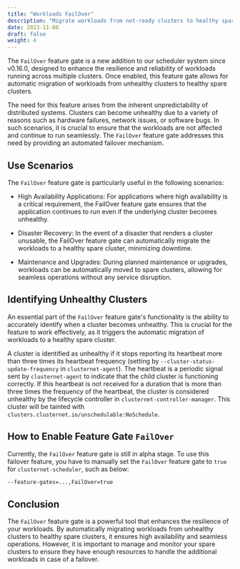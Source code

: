 ```yaml
---
title: "Workloads FailOver"
description: "Migrate workloads from not-ready clusters to healthy spare clusters"
date: 2023-11-08
draft: false
weight: 4
---
```


The `FailOver` feature gate is a new addition to our scheduler system
since v0.16.0, designed to enhance the resilience and reliability of
workloads running across multiple clusters. Once enabled, this feature
gate allows for automatic migration of workloads from unhealthy clusters
to healthy spare clusters.

The need for this feature arises from the inherent unpredictability of
distributed systems. Clusters can become unhealthy due to a variety of
reasons such as hardware failures, network issues, or software bugs. In
such scenarios, it is crucial to ensure that the workloads are not
affected and continue to run seamlessly. The `FailOver` feature gate
addresses this need by providing an automated failover mechanism.

## Use Scenarios

The `FailOver` feature gate is particularly useful in the following
scenarios:

- High Availability Applications: For applications where high
  availability is a critical requirement, the FailOver feature gate
  ensures that the application continues to run even if the underlying
  cluster becomes unhealthy.

- Disaster Recovery: In the event of a disaster that renders a cluster
  unusable, the FailOver feature gate can automatically migrate the
  workloads to a healthy spare cluster, minimizing downtime.

- Maintenance and Upgrades: During planned maintenance or upgrades,
  workloads can be automatically moved to spare clusters, allowing for
  seamless operations without any service disruption.

## Identifying Unhealthy Clusters

An essential part of the `FailOver` feature gate's functionality is the
ability to accurately identify when a cluster becomes unhealthy. This is
crucial for the feature to work effectively, as it triggers the
automatic migration of workloads to a healthy spare cluster.

A cluster is identified as unhealthy if it stops reporting its heartbeat
more than three times its heartbeat frequency (setting by
`--cluster-status-update-frequency` in `clusternet-agent`). The
heartbeat is a periodic signal sent by `clusternet-agent` to indicate
that the child cluster is functioning correctly. If this heartbeat is
not received for a duration that is more than three times the frequency
of the heartbeat, the cluster is considered unhealthy by the lifecycle
controller in `clusternet-controller-manager`. This cluster will be
tainted with `clusters.clusternet.io/unschedulable:NoSchedule`.

## How to Enable Feature Gate `FailOver`

Currently, the `FailOver` feature gate is still in alpha stage. To use
this failover feature, you have to manually set the `FailOver` feature
gate to `true` for `clusternet-scheduler`, such as below:

```bash
--feature-gates=...,FailOver=true
```

## Conclusion

The `FailOver` feature gate is a powerful tool that enhances the
resilience of your workloads. By automatically migrating workloads from
unhealthy clusters to healthy spare clusters, it ensures high
availability and seamless operations. However, it is important to manage
and monitor your spare clusters to ensure they have enough resources to
handle the additional workloads in case of a failover.
